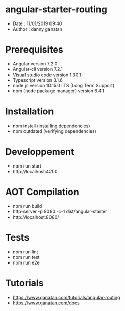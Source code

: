 # angular-starter-routing
- Date : 11/01/2019 09:40
- Author : danny ganatan

# Prerequisites
- Angular version 7.2.0
- Angular-cli version 7.2.1
- Visual studio code version 1.30.1
- Typescript version 3.1.6
- node.js version 10.15.0 LTS (Long Term Support)
- npm (node package manager) version 6.4.1

# Installation
- npm install (installing dependencies)
- npm outdated (verifying dependencies)

# Developpement
- npm run start
- http://localhost:4200

# AOT Compilation 
- npm run build
- http-server -p 8080 -c-1 dist/angular-starter 
- http://localhost:8080/

# Tests
- npm run lint
- npm run test
- npm run e2e

# Tutorials
- https://www.ganatan.com/tutorials/angular-routing
- https://www.ganatan.com/docs
